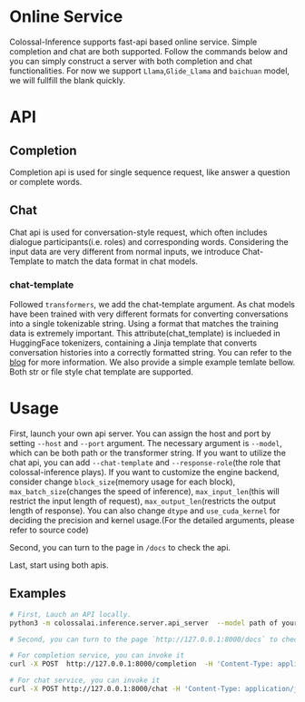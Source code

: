 # Online Service
Colossal-Inference supports fast-api based online service. Simple completion and chat are both supported. Follow the commands below and you can simply construct a server with both completion and chat functionalities. For now we support `Llama`,`Glide_Llama` and `baichuan` model, we will fullfill the blank quickly.

# API

## Completion
Completion api is used for single sequence request, like answer a question or complete words.
## Chat
Chat api is used for conversation-style request, which often includes dialogue participants(i.e. roles) and corresponding words. Considering the input data are very different from normal inputs, we introduce Chat-Template to match the data format in chat models.
### chat-template
Followed `transformers`, we add the chat-template argument. As chat models have been trained with very different formats for converting conversations into a single tokenizable string. Using a format that matches the training data is extremely important. This attribute(chat_template) is inclueded in HuggingFace tokenizers, containing a Jinja template that converts conversation histories into a correctly formatted string. You can refer to the [blog](https://huggingface.co/blog/chat-templates) for more information. We also provide a simple example temlate bellow. Both str or file style chat template are supported.
# Usage
First, launch your own api server. You can assign the host and port by setting `--host` and `--port` argument. The
necessary argument is `--model`, which can be both path or the transformer string. If you want to utilize the chat api, you can add `--chat-template` and `--response-role`(the role that colossal-inference plays).
If you want to  customize the engine backend, consider change `block_size`(memory usage for each block), `max_batch_size`(changes the speed of inference), `max_input_len`(this will restrict the input length of request),
`max_output_len`(restricts the output length of response). You can also change `dtype` and `use_cuda_kernel` for deciding the precision and kernel usage.(For the detailed arguments, please refer to source code)

Second, you can turn to the page in `/docs` to check the api.

Last, start using both apis.
## Examples
```bash
# First, Lauch an API locally.
python3 -m colossalai.inference.server.api_server  --model path of your model --chat-template "{% for message in messages %}{{'<|im_start|>'+message['role']+'\n'+message['content']+'<|im_end|>'+'\n'}}{% endfor %}"

# Second, you can turn to the page `http://127.0.0.1:8000/docs` to check the api

# For completion service, you can invoke it
curl -X POST  http://127.0.0.1:8000/completion  -H 'Content-Type: application/json'  -d '{"prompt":"hello, who are you? "}'

# For chat service, you can invoke it
curl -X POST http://127.0.0.1:8000/chat -H 'Content-Type: application/json' -d '{"messages":[{"role":"system","content":"you are a helpful assistant"},{"role":"user","content":"what is 1+1?"}]}'
```
